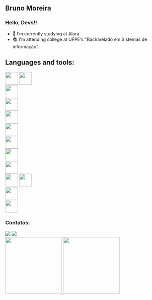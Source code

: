 ## Bruno Moreira
### Hello, Devs!!


- 🌱 I’m currently studying at Alura
- 📚 I'm attending college at UFPE's "Bacharelado em Sistemas de informação".

## Languages and tools:

            
<img src="https://cdn.jsdelivr.net/gh/devicons/devicon/icons/css3/css3-plain-wordmark.svg" width="40" height="40"/>  <img src="https://cdn.jsdelivr.net/gh/devicons/devicon/icons/html5/html5-plain-wordmark.svg" width="40" height="40"/>    
<img src="https://cdn.jsdelivr.net/gh/devicons/devicon/icons/javascript/javascript-original.svg" width="40" height="40"/>    
<img src="https://cdn.jsdelivr.net/gh/devicons/devicon/icons/react/react-original-wordmark.svg" width="40" height="40"/>       
    <img src="https://cdn.jsdelivr.net/gh/devicons/devicon/icons/typescript/typescript-plain.svg" width="40" height="40" />        
    <img src="https://cdn.jsdelivr.net/gh/devicons/devicon/icons/jquery/jquery-plain-wordmark.svg" width="40" height="40" />       
    <img src="https://cdn.jsdelivr.net/gh/devicons/devicon/icons/nextjs/nextjs-original-wordmark.svg"  width="40" height="40"/>      
    <img src="https://cdn.jsdelivr.net/gh/devicons/devicon/icons/vuejs/vuejs-original-wordmark.svg" width="40" height="40" />    
    <img src="https://cdn.jsdelivr.net/gh/devicons/devicon/icons/git/git-original.svg" width="40" height="40" />      
    <img src="https://cdn.jsdelivr.net/gh/devicons/devicon/icons/eslint/eslint-original-wordmark.svg" width="40" height="40"  />
    <img src="https://cdn.jsdelivr.net/gh/devicons/devicon/icons/bootstrap/bootstrap-plain-wordmark.svg" width="40" height="40" />     
    <img src="https://cdn.jsdelivr.net/gh/devicons/devicon/icons/python/python-original-wordmark.svg" width="40" height="40" />      
    <img src="https://cdn.jsdelivr.net/gh/devicons/devicon/icons/canva/canva-original.svg" width="40" height="40"  />
            

            
 ### Contatos:

<div>
  <a href = "mailto:brunom764@gmail.com"><img src="https://img.shields.io/badge/Gmail-D14836?style=for-the-badge&logo=gmail&logoColor=white" target="_blank"></a>
  <a href="https://www.linkedin.com/in/bruno-miguel-a08022239/" target="_blank"><img src="https://img.shields.io/badge/-LinkedIn-%230077B5?style=for-the-badge&logo=linkedin&logoColor=white" target="_blank"></a>   
</div>
          
<div>
<a href="https://github.com/seu-usuário-aqui">
<img height="180em" src="https://github-readme-stats.vercel.app/api/top-langs/?username=brunom764&layout=compact&langs_count=7&theme=dracula"/>
<img height="180em" src="https://github-readme-stats.vercel.app/api?username=brunom764&show_icons=true&theme=dracula&include_all_commits=true&count_private=true"/>
</div>
